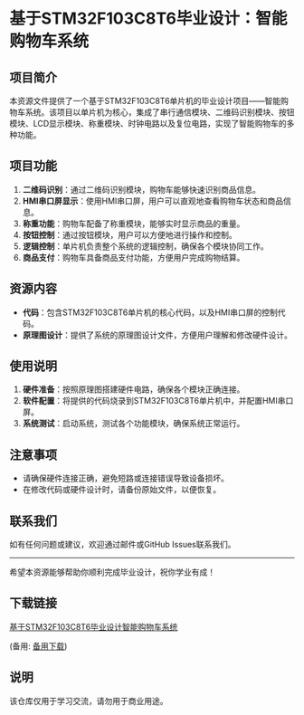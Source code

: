 # 基于STM32F103C8T6毕业设计：智能购物车系统

## 项目简介

本资源文件提供了一个基于STM32F103C8T6单片机的毕业设计项目——智能购物车系统。该项目以单片机为核心，集成了串行通信模块、二维码识别模块、按钮模块、LCD显示模块、称重模块、时钟电路以及复位电路，实现了智能购物车的多种功能。

## 项目功能

1. **二维码识别**：通过二维码识别模块，购物车能够快速识别商品信息。
2. **HMI串口屏显示**：使用HMI串口屏，用户可以直观地查看购物车状态和商品信息。
3. **称重功能**：购物车配备了称重模块，能够实时显示商品的重量。
4. **按钮控制**：通过按钮模块，用户可以方便地进行操作和控制。
5. **逻辑控制**：单片机负责整个系统的逻辑控制，确保各个模块协同工作。
6. **商品支付**：购物车具备商品支付功能，方便用户完成购物结算。

## 资源内容

- **代码**：包含STM32F103C8T6单片机的核心代码，以及HMI串口屏的控制代码。
- **原理图设计**：提供了系统的原理图设计文件，方便用户理解和修改硬件设计。

## 使用说明

1. **硬件准备**：按照原理图搭建硬件电路，确保各个模块正确连接。
2. **软件配置**：将提供的代码烧录到STM32F103C8T6单片机中，并配置HMI串口屏。
3. **系统测试**：启动系统，测试各个功能模块，确保系统正常运行。

## 注意事项

- 请确保硬件连接正确，避免短路或连接错误导致设备损坏。
- 在修改代码或硬件设计时，请备份原始文件，以便恢复。

## 联系我们

如有任何问题或建议，欢迎通过邮件或GitHub Issues联系我们。

---

希望本资源能够帮助你顺利完成毕业设计，祝你学业有成！

## 下载链接
[基于STM32F103C8T6毕业设计智能购物车系统](https://pan.quark.cn/s/0c9d1e98a173) 

(备用: [备用下载](https://pan.baidu.com/s/18K989-vPuH5XIyD3tW7fyA?pwd=1234))

## 说明

该仓库仅用于学习交流，请勿用于商业用途。
